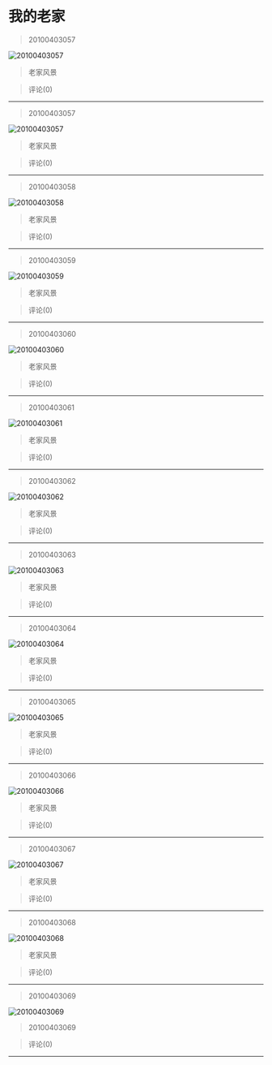 # 我的老家
> 20100403057


![20100403057](https://pan.4a1801.life/d/Onedrive-4A1801/%E4%B8%AA%E4%BA%BA%E5%BB%BA%E7%AB%99/public/Qzone/Albums/风景/我的老家/01_20100403057_CD08DF2F.webp)


> 老家风景


> 评论(0)


---
> 20100403057


![20100403057](https://pan.4a1801.life/d/Onedrive-4A1801/%E4%B8%AA%E4%BA%BA%E5%BB%BA%E7%AB%99/public/Qzone/Albums/风景/我的老家/02_20100403057_EC1E329A.webp)


> 老家风景


> 评论(0)


---
> 20100403058


![20100403058](https://pan.4a1801.life/d/Onedrive-4A1801/%E4%B8%AA%E4%BA%BA%E5%BB%BA%E7%AB%99/public/Qzone/Albums/风景/我的老家/03_20100403058_99C1D713.webp)


> 老家风景


> 评论(0)


---
> 20100403059


![20100403059](https://pan.4a1801.life/d/Onedrive-4A1801/%E4%B8%AA%E4%BA%BA%E5%BB%BA%E7%AB%99/public/Qzone/Albums/风景/我的老家/04_20100403059_BABD76D1.webp)


> 老家风景


> 评论(0)


---
> 20100403060


![20100403060](https://pan.4a1801.life/d/Onedrive-4A1801/%E4%B8%AA%E4%BA%BA%E5%BB%BA%E7%AB%99/public/Qzone/Albums/风景/我的老家/05_20100403060_CA2C98A9.webp)


> 老家风景


> 评论(0)


---
> 20100403061


![20100403061](https://pan.4a1801.life/d/Onedrive-4A1801/%E4%B8%AA%E4%BA%BA%E5%BB%BA%E7%AB%99/public/Qzone/Albums/风景/我的老家/06_20100403061_0A0313F1.webp)


> 老家风景


> 评论(0)


---
> 20100403062


![20100403062](https://pan.4a1801.life/d/Onedrive-4A1801/%E4%B8%AA%E4%BA%BA%E5%BB%BA%E7%AB%99/public/Qzone/Albums/风景/我的老家/07_20100403062_9C107B40.webp)


> 老家风景


> 评论(0)


---
> 20100403063


![20100403063](https://pan.4a1801.life/d/Onedrive-4A1801/%E4%B8%AA%E4%BA%BA%E5%BB%BA%E7%AB%99/public/Qzone/Albums/风景/我的老家/08_20100403063_EBDD1CF9.webp)


> 老家风景


> 评论(0)


---
> 20100403064


![20100403064](https://pan.4a1801.life/d/Onedrive-4A1801/%E4%B8%AA%E4%BA%BA%E5%BB%BA%E7%AB%99/public/Qzone/Albums/风景/我的老家/09_20100403064_1B208EB3.webp)


> 老家风景


> 评论(0)


---
> 20100403065


![20100403065](https://pan.4a1801.life/d/Onedrive-4A1801/%E4%B8%AA%E4%BA%BA%E5%BB%BA%E7%AB%99/public/Qzone/Albums/风景/我的老家/10_20100403065_190EF470.webp)


> 老家风景


> 评论(0)


---
> 20100403066


![20100403066](https://pan.4a1801.life/d/Onedrive-4A1801/%E4%B8%AA%E4%BA%BA%E5%BB%BA%E7%AB%99/public/Qzone/Albums/风景/我的老家/11_20100403066_DC49E453.webp)


> 老家风景


> 评论(0)


---
> 20100403067


![20100403067](https://pan.4a1801.life/d/Onedrive-4A1801/%E4%B8%AA%E4%BA%BA%E5%BB%BA%E7%AB%99/public/Qzone/Albums/风景/我的老家/12_20100403067_FCBD6AF7.webp)


> 老家风景


> 评论(0)


---
> 20100403068


![20100403068](https://pan.4a1801.life/d/Onedrive-4A1801/%E4%B8%AA%E4%BA%BA%E5%BB%BA%E7%AB%99/public/Qzone/Albums/风景/我的老家/13_20100403068_04DD480C.webp)


> 老家风景


> 评论(0)


---
> 20100403069


![20100403069](https://pan.4a1801.life/d/Onedrive-4A1801/%E4%B8%AA%E4%BA%BA%E5%BB%BA%E7%AB%99/public/Qzone/Albums/风景/我的老家/14_20100403069_83D901B7.webp)


> 20100403069


> 评论(0)


---